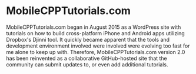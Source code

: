 # MobileCPPTutorials.com

MobileCPPTutorials.com began in August 2015 as a WordPress site with tutorials on how to build cross-platform iPhone and Android apps utilizing Dropbox's Djinni tool. It quickly became apparent that the tools and development environment involved were involved were evolving too fast for me alone to keep up with. Therefore, MobileCPPTutorials.com version 2.0 has been reinvented as a collaborative GitHub-hosted site that the community can submit updates to, or even add additional tutorials.

